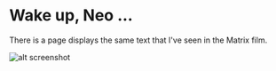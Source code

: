 # Wake up, Neo ...

There is a page displays the same text that I've seen in the Matrix film.

![alt screenshot](https://i.imgur.com/vV43ktD.gif)
